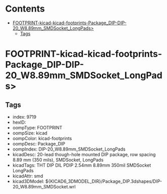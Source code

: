 



Contents
========

* [FOOTPRINT-kicad-kicad-footprints-Package_DIP-DIP-20_W8.89mm_SMDSocket_LongPads>](#footprint-kicad-kicad-footprints-package_dip-dip-20_w889mm_smdsocket_longpads)
	* [Tags](#tags)

# FOOTPRINT-kicad-kicad-footprints-Package_DIP-DIP-20_W8.89mm_SMDSocket_LongPads>

## Tags

- index: 9719
- hexID: 
- oompType: FOOTPRINT
- oompSize: kicad
- oompColor: kicad-footprints
- oompDesc: Package_DIP
- oompIndex: DIP-20_W8.89mm_SMDSocket_LongPads
- kicadDesc: 20-lead though-hole mounted DIP package, row spacing 8.89 mm (350 mils), SMDSocket, LongPads
- kicadTags: THT DIP DIL PDIP 2.54mm 8.89mm 350mil SMDSocket LongPads
- kicadAttr: smd
- kicad3DModel: ${KICAD6_3DMODEL_DIR}/Package_DIP.3dshapes/DIP-20_W8.89mm_SMDSocket.wrl
